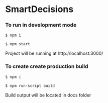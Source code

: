 # SmartDecisions

### To run in development mode

`$ npm i`

`$ npm start`

Project will be running at http://localhost:3000/

### To create create production build 

`$ npm i`

`$ npm run-script build`

Build output will be located in docs folder
